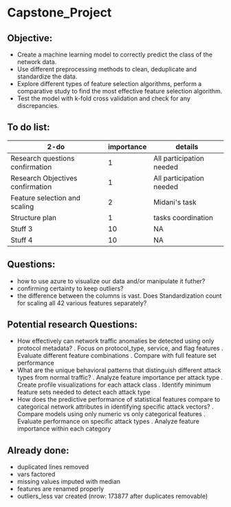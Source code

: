 # Capstone_Project

## Objective:
+ Create a machine learning model to correctly predict the class of the network data.
+ Use different preprocessing methods to clean, deduplicate and standardize the data.
+ Explore different types of feature selection algorithms, perform a comparative study to find the most effective feature selection algorithm.
+ Test the model with k-fold cross validation and check for any discrepancies.


## To do list:
| 2-do | importance | details |
| -------- | -------- | -------- |
| Research questions confirmation  |  1   | All participation needed   |
| Research Objectives  confirmation |  1   | All participation needed   |
| Feature selection and scaling   | 2   | Midani's task   |
| Structure plan  |  1   | tasks coordination   |
| Stuff 3   |  10   |  NA  |
| Stuff 4   |  10  |  NA  |


## Questions:
+ how to use azure to visualize our data and/or manipulate it futher?
+ confirming certainty to keep outliers?
+ the difference between the columns is vast. Does Standardization count for scaling all 42 various features separately? 



## Potential research Questions:
+ How effectively can network traffic anomalies be detected using only protocol metadata?
. Focus on protocol_type, service, and flag features
. Evaluate different feature combinations
. Compare with full feature set performance
+ What are the unique behavioral patterns that distinguish different attack types from normal traffic?
. Analyze feature importance per attack type
. Create profile visualizations for each attack class
. Identify minimum feature sets needed to detect each attack type
+ How does the predictive performance of statistical features compare to categorical network attributes in identifying specific attack vectors?
. Compare models using only numeric vs only categorical features
. Evaluate performance on specific attack types
. Analyze feature importance within each category


## Already done:
+ duplicated lines removed
+ vars factored
+ missing values imputed with median 
+ features are renamed properly
+ outliers_less var created (nrow: 173877 after duplicates removable)

